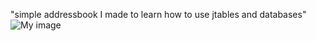 "simple addressbook I made to learn how to use jtables and databases" 
![My image](C:\\Users\\pairenoid\\java\\github\\gui.png)